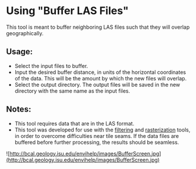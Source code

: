 # Using "Buffer LAS Files" #

This tool is meant to buffer neighboring LAS files such that they will overlap geographically.

## Usage: ##

  * Select the input files to buffer.
  * Input the desired buffer distance, in units of the horizontal coordinates of the data. This will be the amount by which the new files will overlap.
  * Select the output directory. The output files will be saved in the new directory with the same name as the input files.

## Notes: ##

  * This tool requires data that are in the LAS format.
  * This tool was developed for use with the [filtering](HeightFiltering.md) and [rasterization](RasterizeLAS.md) tools, in order to overcome difficulties near tile seams. If the data files are buffered before further processing, the results should be seamless.

![http://bcal.geology.isu.edu/envihelp/images/BufferScreen.jpg](http://bcal.geology.isu.edu/envihelp/images/BufferScreen.jpg)